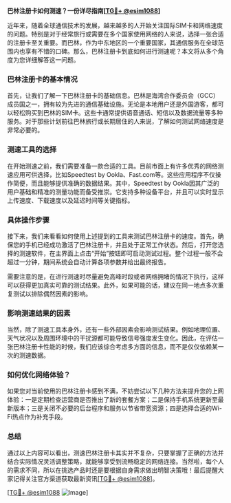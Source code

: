 **巴林注册卡如何测速？一份详尽指南[[TG💪+ @esim1088](https://t.me/s/esim1088)]**

近年来，随着全球通信技术的发展，越来越多的人开始关注国际SIM卡和网络速度的问题。特别是对于经常旅行或需要在多个国家使用网络的人来说，选择一张合适的注册卡至关重要。而巴林，作为中东地区的一个重要国家，其通信服务在全球范围内也享有不错的口碑。那么，巴林注册卡到底如何进行测速呢？本文将从多个角度为您详细解答这一问题。

### 巴林注册卡的基本情况

首先，让我们了解一下巴林注册卡的基础信息。巴林是海湾合作委员会（GCC）成员国之一，拥有较为先进的通信基础设施。无论是本地用户还是外国游客，都可以轻松购买到巴林的SIM卡。这些卡通常提供语音通话、短信以及数据流量等多种服务。对于那些计划前往巴林旅行或长期居住的人来说，了解如何测试网络速度是非常必要的。

### 测速工具的选择

在开始测速之前，我们需要准备一款合适的工具。目前市面上有许多优秀的网络测速应用可供选择，比如Speedtest by Ookla、Fast.com等。这些应用程序不仅操作简便，而且能够提供准确的数据结果。其中，Speedtest by Ookla因其广泛的用户基础和精准的测量功能而备受推崇。它支持多种设备平台，并且可以实时显示上传速度、下载速度以及延迟时间等关键指标。

### 具体操作步骤

接下来，我们来看看如何使用上述提到的工具来测试巴林注册卡的速度。首先，确保您的手机已经成功激活了巴林注册卡，并且处于正常工作状态。然后，打开您选择的测速软件，在主界面上点击“开始”按钮即可启动测试过程。整个过程一般不会超过一分钟，期间系统会自动计算各项参数并给出最终报告。

需要注意的是，在进行测速时尽量避免高峰时段或者网络拥堵的情况下执行，这样可以获得更加真实可靠的测试结果。此外，如果可能的话，建议在同一地点多次重复测试以排除偶然因素的影响。

### 影响测速结果的因素

当然，除了测速工具本身外，还有一些外部因素会影响测试结果。例如地理位置、天气状况以及周围环境中的干扰源都可能导致信号强度发生变化。因此，在评估一张巴林注册卡性能的时候，我们应该综合考虑多方面的信息，而不是仅仅依赖某一次的测速数据。

### 如何优化网络体验？

如果您对当前使用的巴林注册卡感到不满，不妨尝试以下几种方法来提升您的上网体验：一是定期检查运营商是否推出了新的套餐方案；二是保持手机系统更新至最新版本；三是关闭不必要的后台程序和服务以节省带宽资源；四是选择合适的Wi-Fi热点作为补充手段。

### 总结

通过以上内容可以看出，测速巴林注册卡其实并不复杂，只要掌握了正确的方法并结合实际情况灵活调整策略，就能够享受到流畅稳定的网络连接。当然啦，每个人的需求不同，所以在挑选产品时还是要根据自身需求做出明智决策哦！最后提醒大家记得关注官方渠道获取最新资讯[[TG💪+ @esim1088](https://t.me/s/esim1088)]。

[[TG💪+ @esim1088](https://t.me/s/esim1088) ![Image](https://i.postimg.cc/4NQfJmqS/Snipaste-2025-05-13-00-14-12.png)]